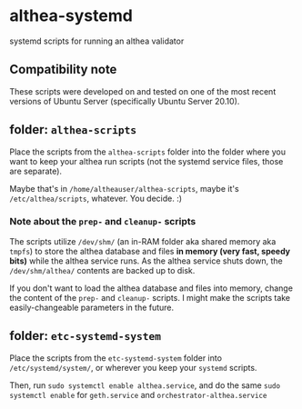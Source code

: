 # althea-systemd
systemd scripts for running an althea validator

## Compatibility note
These scripts were developed on and tested on one of the most recent versions of Ubuntu Server (specifically Ubuntu Server 20.10).

## folder: `althea-scripts`
Place the scripts from the `althea-scripts` folder into the folder where you want to keep your althea run scripts (not the systemd service files, those are separate).

Maybe that's in `/home/altheauser/althea-scripts`, maybe it's `/etc/althea/scripts`, whatever. You decide. :)

### Note about the `prep-` and `cleanup-` scripts
The scripts utilize `/dev/shm/` (an in-RAM folder aka shared memory aka `tmpfs`) to store the althea database and files **in memory (very fast, speedy bits)** while the althea service runs. As the althea service shuts down, the `/dev/shm/althea/` contents are backed up to disk.

If you don't want to load the althea database and files into memory, change the content of the `prep-` and `cleanup-` scripts. I might make the scripts take easily-changeable parameters in the future.

## folder: `etc-systemd-system`
Place the scripts from the `etc-systemd-system` folder into `/etc/systemd/system/`, or wherever you keep your `systemd` scripts.

Then, run `sudo systemctl enable althea.service`, and do the same `sudo systemctl enable` for `geth.service` and `orchestrator-althea.service`